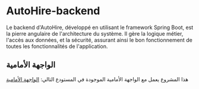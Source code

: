 # AutoHire-backend
Le backend d'AutoHire, développé en utilisant le framework Spring Boot, est la pierre angulaire de l'architecture du système. Il gère la logique métier, l'accès aux données, et la sécurité, assurant ainsi le bon fonctionnement de toutes les fonctionnalités de l'application.
## الواجهة الأمامية
هذا المشروع يعمل مع الواجهة الأمامية الموجودة في المستودع التالي:
[الواجهة الأمامية](https://github.com/khalfaoui-Yassin/AutoHire-frontend.git)
